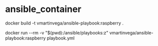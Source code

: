 # ansible_container

docker build -t vmartinvega/ansible-playbook:raspberry .

docker run --rm -v "$(pwd):/ansible/playbooks:z" vmartinvega/ansible-playbook:raspberry playbook.yml
